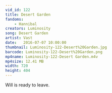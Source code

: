 ```yaml
---
vid_id: 122
title: Desert Garden
fandoms:
    - Hannibal
creators: Luminosity
song: Desert Garden
artist: Vast
date:   2016-07-07 10:00:00
thumbnail: Luminosity-122-Desert%20Garden.jpg
barcode: Luminosity-122-Desert%20Garden.png
mp4name: Luminosity-122-Desert Garden.m4v
mp4size: 12.41 MB
width: 720
height: 404
---
```


Will is ready to leave.
